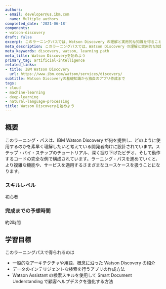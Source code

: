 ```yaml
---
authors:
- email: developer@us.ibm.com
  name: Multiple authors
completed_date: '2021-06-18'
components:
- watson-discovery
draft: false
excerpt: このラーニングパスでは、Watson Discovery の理解と実用的な知識を得ることができます。Discovery の基本を説明し、独自のアプリを作成する方法を説明します。
meta_description: このラーニングパスでは、Watson Discovery の理解と実用的な知識を得ることができます。Discovery の基本を説明し、独自のアプリを作成する方法を説明します。
meta_keywords: discovery, watson, learning path
meta_title: Watson Discoveryを始めよう
primary_tag: artificial-intelligence
related_links:
- title: IBM Watson Discovery
  url: https://www.ibm.com/watson/services/discovery/
subtitle: Watson Discoveryの基礎知識から独自のアプリ作成まで
tags:
- cloud
- machine-learning
- deep-learning
- natural-language-processing
title: Watson Discoveryを始めよう
---
```


## 概要

このラーニング・パスは、IBM Watson Discovery が何を提供し、どのように使用するのかを素早く理解したいと考えている開発者向けに設計されています。ステップ・バイ・ステップのチュートリアル、深く掘り下げたビデオ、そして動作するコードの完全な例で構成されています。ラーニング・パスを進めていくと、より複雑な機能や、サービスを適用するさまざまなユースケースを扱うことになります。

### スキルレベル

初心者

### 完成までの予想時間

約2時間

## 学習目標

このラーニングパスで得られるのは

* 一般的なアーキテクチャや用語、概念に沿った Watson Discovery の紹介
* データのインテリジェントな検索を行うアプリの作成方法
* Watson Assistant の検索スキルを使用して Smart Document Understanding で顧客ヘルプデスクを強化する方法